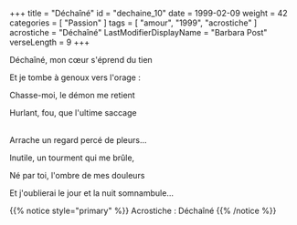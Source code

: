 +++
title = "Déchaîné"
id = "dechaine_10"
date = 1999-02-09
weight = 42
categories = [ "Passion" ]
tags = [ "amour", "1999", "acrostiche" ]
acrostiche = "Déchaîné"
LastModifierDisplayName = "Barbara Post"
verseLength = 9
+++

Déchaîné, mon cœur s'éprend du tien

Et je tombe à genoux vers l'orage :

Chasse-moi, le démon me retient

Hurlant, fou, que l'ultime saccage

 \
Arrache un regard percé de pleurs...

Inutile, un tourment qui me brûle,

Né par toi, l'ombre de mes douleurs

Et j'oublierai le jour et la nuit somnambule...

{{% notice style="primary" %}}
Acrostiche : Déchaîné
{{% /notice %}}
